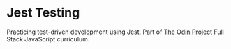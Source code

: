 # Jest Testing

Practicing test-driven development using [Jest](https://jestjs.io/). Part of [The Odin Project](https://www.theodinproject.com/) Full Stack JavaScript curriculum.